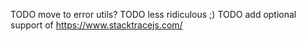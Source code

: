 TODO move to error utils?
TODO less ridiculous ;)
TODO add optional support of https://www.stacktracejs.com/
